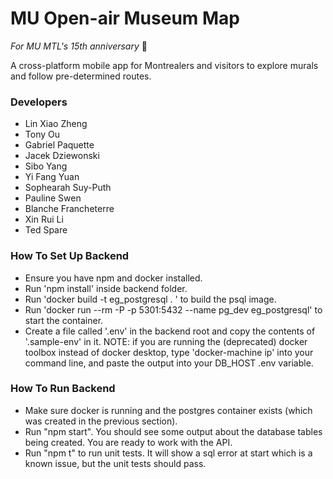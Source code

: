 # MU Open-air Museum Map
_For MU MTL's 15th anniversary_ 🎉

A cross-platform mobile app for Montrealers and visitors to explore murals and follow pre-determined routes.

### Developers
- Lin Xiao Zheng
- Tony Ou
- Gabriel Paquette
- Jacek Dziewonski
- Sibo Yang
- Yi Fang Yuan
- Sophearah Suy-Puth
- Pauline Swen
- Blanche Francheterre
- Xin Rui Li
- Ted Spare

### How To Set Up Backend
- Ensure you have npm and docker installed.
- Run 'npm install' inside backend folder.
- Run 'docker build -t eg_postgresql . ' to build the psql image.
- Run 'docker run --rm -P -p 5301:5432 --name pg_dev eg_postgresql' to start the container.
- Create a file called '.env' in the backend root and copy the contents of '.sample-env' in it. NOTE: if you are running the (deprecated) docker
toolbox instead of docker desktop, type 'docker-machine ip' into your command line, and paste the output into your DB_HOST .env variable.

### How To Run Backend
- Make sure docker is running and the postgres container exists (which was created in the previous section).
- Run "npm start". You should see some output about the database tables being created. You are ready to work with the API.
- Run "npm t" to run unit tests. It will show a sql error at start which is a known issue, but the unit tests should pass.
